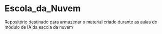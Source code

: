 # Escola_da_Nuvem
Repositório destinado para armazenar o material criado durante as aulas do módulo de IA da escola da nuvem
